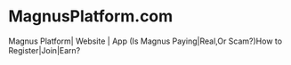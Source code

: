 # MagnusPlatform.com
Magnus Platform| Website | App (Is Magnus Paying|Real,Or Scam?)How to Register|Join|Earn?
